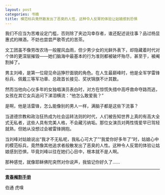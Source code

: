 ```yaml
---
layout: post
categories: 书摘
title: 模范标兵竟然散发出了恶臭的人性，这种令人反胃的体验让姑娘感到恐惧
---
```


我们不应当为苦难设定门槛，否则除了夹边沟幸存者，谁还配述说往事？品过杨显惠式的辣酒，不妨也尝尝严歌苓式的苦茶。

文工团虽不像劳改农场一般腥风血雨，但少男少女的光鲜外表下，却隐藏着时代对个体的更深层摧毁——她们脑海中最基本的行为准则都被破坏殆尽，甚至于，被阉割掉了。

男主刘峰，是第一位窥见命运狰狞面貌的角色。在人生最巅峰时，他是全军学雷锋标兵、佩戴三等军功章、总政首长接见、奖状锦旗不计其数。

然而当他向心仪多年的女独唱演员表白时，对方在惊慌失措中高呼救命夺路而逃，女孩在其它女兵追问下涕泪横流：“他怎么敢爱我？”

是啊，他是活雷锋，怎么能像别的男人一样，满脑子都是这些下流事？

当道德宗教和政治狂热成为社会运转法则的时代，人们被告知世界上真的有高大全式无私者，这些人具有完美人格，不会藏污纳垢。那位女演员对两性情爱早已驾轻就熟，但她从没想过会被雷锋拥抱。

当刘峰对姑娘说出“我才不无私呢，我私心可大了”“我爱你好多年了”时，姑娘心中的模范标兵，竟然像其他追求者般散发出了恶臭的人性。这种令人反胃的体验让姑娘感到恐惧，毕竟刘峰以往在她们心目中，根本就不是人啊。

那种感觉，就像耶稣佛陀突然对你说声，我惦记你好久了……

---

**[青春阉割手册](https://www.huxiu.com/article/226253.html)**

伯通 虎嗅